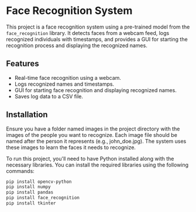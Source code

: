 # Face Recognition System

This project is a face recognition system using a pre-trained model from the `face_recognition` library. It detects faces from a webcam feed, logs recognized individuals with timestamps, and provides a GUI for starting the recognition process and displaying the recognized names.

## Features

- Real-time face recognition using a webcam.
- Logs recognized names and timestamps.
- GUI for starting face recognition and displaying recognized names.
- Saves log data to a CSV file.

## Installation

Ensure you have a folder named images in the project directory with the images of the people you want to recognize. Each image file should be named after the person it represents (e.g., john_doe.jpg). The system uses these images to learn the faces it needs to recognize.

To run this project, you'll need to have Python installed along with the necessary libraries. You can install the required libraries using the following commands:

```bash
pip install opencv-python
pip install numpy
pip install pandas
pip install face_recognition
pip install tkinter

